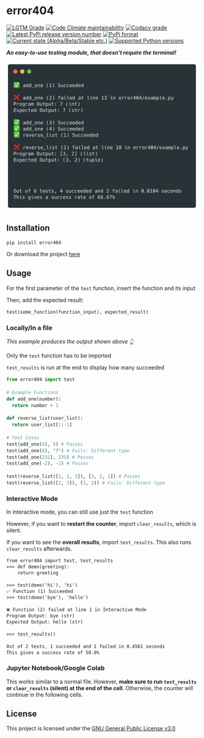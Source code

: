 # error404

[![LGTM Grade](https://img.shields.io/lgtm/grade/python/g/harens/error404.svg?style=for-the-badge)](https://lgtm.com/projects/g/harens/error404/overview/)
[![Code Climate maintainability](https://img.shields.io/codeclimate/maintainability/harens/error404.svg?style=for-the-badge)](https://codeclimate.com/github/harens/error404)
[![Codacy grade](https://img.shields.io/codacy/grade/6e4af45add524fbc8b173760e5a72eb0.svg?style=for-the-badge)](https://app.codacy.com/project/harens/error404/dashboard)
[![Latest PyPi release version number](https://img.shields.io/pypi/v/error404.svg?logoColor=violet&style=for-the-badge)](https://pypi.org/project/error404/)
[![PyPi format](https://img.shields.io/pypi/format/error404.svg?style=for-the-badge)](https://pypi.org/project/error404/)
[![Current state (Alpha/Beta/Stable etc.)](https://img.shields.io/pypi/status/error404.svg?style=for-the-badge)](https://pypi.org/project/error404/)
[![Supported Python versions](https://img.shields.io/pypi/pyversions/error404.svg?style=for-the-badge)](https://pypi.org/project/error404/)

__*An easy-to-use testing module, that doesn't require the terminal!*__

![Example 1](https://raw.githubusercontent.com/harens/error404/master/art/example1.png)

## Installation
```
pip install error404
```

Or download the project [here](https://github.com/harens/error404/archive/master.zip)

## Usage

For the first parameter of the `test` function, insert the function and its input

Then, add the expected result:
```python
test(some_function(function_input), expected_result)
```

### Locally/In a file
*This example produces the output shown above 👆*

Only the `test` function has to be imported

`test_results` is run at the end to display how many succeeded

```python
from error404 import test

# Example Functions
def add_one(number):
  return number + 1

def reverse_list(user_list):
  return user_list[::-1]
  
# Test Cases
test(add_one(4), 5) # Passes
test(add_one(6), "7") # Fails: Different type
test(add_one(232), 233) # Passes
test(add_one(-2), -1) # Passes

test(reverse_list([1, 2, 3]), [3, 2, 1]) # Passes
test(reverse_list([2, 3]), (3, 2)) # Fails: Different type
```

### Interactive Mode

In interactive mode, you can still use just the `test` function

However, if you want to __restart the counter__, import `clear_results`, which is silent.

If you want to see the __overall results__, import `test_results`. This also runs `clear_results` afterwards.
```
from error404 import test, test_results
>>> def demo(greeting):
	return greeting

>>> test(demo('hi'), 'hi')
✅ Function (1) Succeeded
>>> test(demo('bye'), 'hello')

❌ Function (2) failed at line 1 in Interactive Mode
Program Output: bye (str)
Expected Output: hello (str)

>>> test_results()

Out of 2 tests, 1 succeeded and 1 failed in 0.4561 seconds
This gives a success rate of 50.0%
```

### Jupyter Notebook/Google Colab

This works similar to a normal file. However, __make sure to run `test_results` or `clear_results` (silent) at the end of the cell__. Otherwise, the counter will continue in the following cells.

## License

This project is licensed under the [GNU General Public License v3.0](https://github.com/harens/error404/blob/master/LICENSE)
